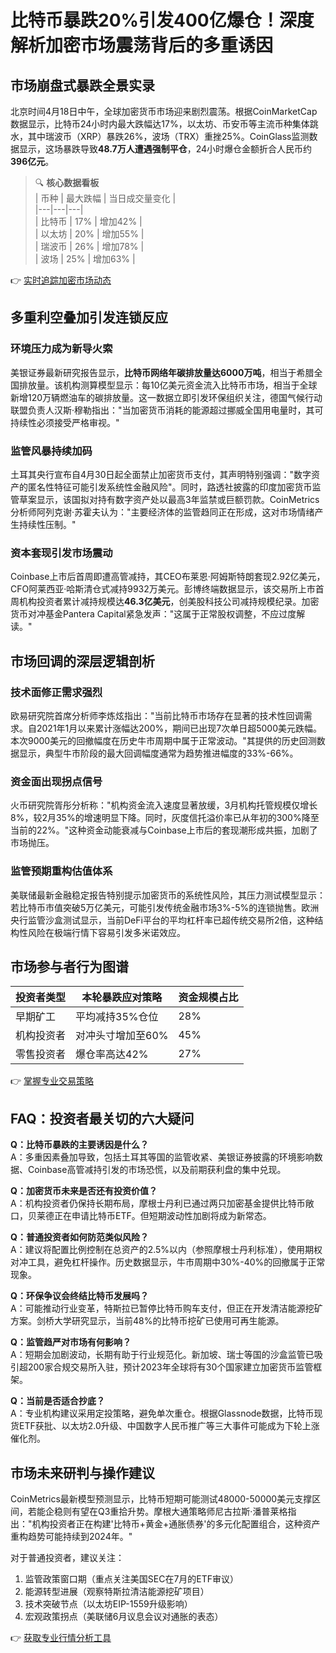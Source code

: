 # 比特币暴跌20%引发400亿爆仓！深度解析加密市场震荡背后的多重诱因

## 市场崩盘式暴跌全景实录

北京时间4月18日中午，全球加密货币市场迎来剧烈震荡。根据CoinMarketCap数据显示，比特币24小时内最大跌幅达17%，以太坊、币安币等主流币种集体跳水，其中瑞波币（XRP）暴跌26%，波场（TRX）重挫25%。CoinGlass监测数据显示，这场暴跌导致**48.7万人遭遇强制平仓**，24小时爆仓金额折合人民币约**396亿元**。

> 🔍 **核心数据看板**  
> | 币种 | 最大跌幅 | 当日成交量变化 |  
> |---|---|---|  
> | 比特币 | 17% | 增加42% |  
> | 以太坊 | 20% | 增加55% |  
> | 瑞波币 | 26% | 增加78% |  
> | 波场 | 25% | 增加63% |  

👉 [实时追踪加密市场动态](https://bit.ly/okx_welcome)

## 多重利空叠加引发连锁反应

### 环境压力成为新导火索
美银证券最新研究报告显示，**比特币网络年碳排放量达6000万吨**，相当于希腊全国排放量。该机构测算模型显示：每10亿美元资金流入比特币市场，相当于全球新增120万辆燃油车的碳排放量。这一数据立即引发环保组织关注，德国气候行动联盟负责人汉斯·穆勒指出："当加密货币消耗的能源超过挪威全国用电量时，其可持续性必须接受严格审视。"

### 监管风暴持续加码
土耳其央行宣布自4月30日起全面禁止加密货币支付，其声明特别强调："数字资产的匿名性特征可能引发系统性金融风险"。同时，路透社披露的印度加密货币监管草案显示，该国拟对持有数字资产处以最高3年监禁或巨额罚款。CoinMetrics分析师阿列克谢·苏霍夫认为："主要经济体的监管趋同正在形成，这对市场情绪产生持续性压制。"

### 资本套现引发市场震动
Coinbase上市后首周即遭高管减持，其CEO布莱恩·阿姆斯特朗套现2.92亿美元，CFO阿莱西亚·哈斯清仓式减持9932万美元。彭博终端数据显示，该交易所上市首周机构投资者累计减持规模达**46.3亿美元**，创美股科技公司减持规模纪录。加密货币对冲基金Pantera Capital紧急发声："这属于正常股权调整，不应过度解读。"

## 市场回调的深层逻辑剖析

### 技术面修正需求强烈
欧易研究院首席分析师李炼炫指出："当前比特币市场存在显著的技术性回调需求。自2021年1月以来累计涨幅达200%，期间已出现7次单日超5000美元跌幅。本次9000美元的回撤幅度在历史牛市周期中属于正常波动。"其提供的历史回测数据显示，典型牛市阶段的最大回调幅度通常为趋势推进幅度的33%-66%。

### 资金面出现拐点信号
火币研究院胥彤分析称："机构资金流入速度显著放缓，3月机构托管规模仅增长8%，较2月35%的增速明显下降。同时，灰度信托溢价率已从年初的300%降至当前的22%。"这种资金动能衰减与Coinbase上市后的套现潮形成共振，加剧了市场抛压。

### 监管预期重构估值体系
美联储最新金融稳定报告特别提示加密货币的系统性风险，其压力测试模型显示：若比特币市值突破5万亿美元，可能引发传统金融市场3%-5%的连锁抛售。欧洲央行监管沙盒测试显示，当前DeFi平台的平均杠杆率已超传统交易所2倍，这种结构性风险在极端行情下容易引发多米诺效应。

## 市场参与者行为图谱

| 投资者类型 | 本轮暴跌应对策略 | 资金规模占比 |  
|---|---|---|  
| 早期矿工 | 平均减持35%仓位 | 28% |  
| 机构投资者 | 对冲头寸增加至60% | 45% |  
| 零售投资者 | 爆仓率高达42% | 27% |  

👉 [掌握专业交易策略](https://bit.ly/okx_welcome)

## FAQ：投资者最关切的六大疑问

**Q：比特币暴跌的主要诱因是什么？**  
A：多重因素叠加导致，包括土耳其等国的监管收紧、美银证券披露的环境影响数据、Coinbase高管减持引发的市场恐慌，以及前期获利盘的集中兑现。

**Q：加密货币未来是否还有投资价值？**  
A：机构投资者仍保持长期布局，摩根士丹利已通过两只加密基金提供比特币敞口，贝莱德正在申请比特币ETF。但短期波动性加剧将成为新常态。

**Q：普通投资者如何防范类似风险？**  
A：建议将配置比例控制在总资产的2.5%以内（参照摩根士丹利标准），使用期权对冲工具，避免杠杆操作。历史数据显示，牛市周期中30%-40%的回撤属于正常现象。

**Q：环保争议会终结比特币发展吗？**  
A：可能推动行业变革，特斯拉已暂停比特币购车支付，但正在开发清洁能源挖矿方案。剑桥大学研究显示，当前48%的比特币挖矿已使用可再生能源。

**Q：监管趋严对市场有何影响？**  
A：短期会加剧波动，长期有助于行业规范化。新加坡、瑞士等国的沙盒监管已吸引超200家合规交易所入驻，预计2023年全球将有30个国家建立加密货币监管框架。

**Q：当前是否适合抄底？**  
A：专业机构建议采用定投策略，避免单次重仓。根据Glassnode数据，比特币现货ETF获批、以太坊2.0升级、中国数字人民币推广等三大事件可能成为下轮上涨催化剂。

## 市场未来研判与操作建议

CoinMetrics最新模型预测显示，比特币短期可能测试48000-50000美元支撑区间，若能企稳则有望在Q3重拾升势。摩根大通策略师尼古拉斯·潘普莱格指出："机构投资者正在构建'比特币+黄金+通胀债券'的多元化配置组合，这种资产重构趋势可能持续到2024年。"

对于普通投资者，建议关注：
1. 监管政策窗口期（重点关注美国SEC在7月的ETF审议）
2. 能源转型进展（观察特斯拉清洁能源挖矿项目）
3. 技术突破节点（以太坊EIP-1559升级影响）
4. 宏观政策拐点（美联储6月议息会议对通胀的表态）

👉 [获取专业行情分析工具](https://bit.ly/okx_welcome)